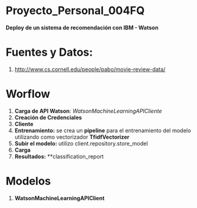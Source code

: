 # Proyecto_Personal_004FQ
**Deploy de un sistema de recomendación con IBM - Watson**

# **Fuentes y Datos:**

1. http://www.cs.cornell.edu/people/pabo/movie-review-data/

# **Worflow**

1. **Carga de API Watson**: *WatsonMachineLearningAPICliente*
2. **Creación de Credenciales**
3. **Cliente**
4. **Entrenamiento:** se crea un **pipeline** para el entrenamiento del modelo utilizando como vectorizador **TfidfVectorizer**
5. **Subir el modelo:** utilizo client.repository.store_model
6. **Carga**
7. **Resultados:** **classification_report

# **Modelos**

1. **WatsonMachineLearningAPIClient**
